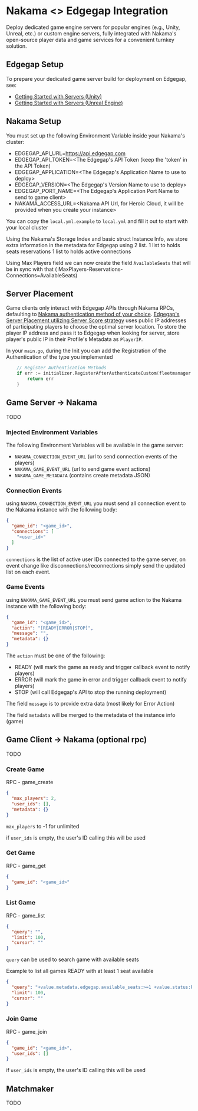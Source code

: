 # Nakama <> Edgegap Integration

Deploy dedicated game engine servers for popular engines (e.g., Unity, Unreal, etc.) or custom engine servers, fully integrated with Nakama's open-source player data and game services for a convenient turnkey solution.

## Edgegap Setup

To prepare your dedicated game server build for deployment on Edgegap, see:
- [Getting Started with Servers (Unity)](https://docs.edgegap.com/learn/unity-games/getting-started-with-servers)
- [Getting Started with Servers (Unreal Engine)](https://docs.edgegap.com/learn/unreal-engine-games/getting-started-with-servers)

## Nakama Setup

You must set up the following Environment Variable inside your Nakama's cluster:

- EDGEGAP_API_URL=https://api.edgegap.com
- EDGEGAP_API_TOKEN=<The Edgegap's API Token (keep the 'token' in the API Token)
- EDGEGAP_APPLICATION=<The Edgegap's Application Name to use to deploy>
- EDGEGAP_VERSION=<The Edgegap's Version Name to use to deploy>
- EDGEGAP_PORT_NAME=<The Edgegap's Application Port Name to send to game client>
- NAKAMA_ACCESS_URL=<Nakama API Url, for Heroic Cloud, it will be provided when you create your instance>

You can copy the `local.yml.example` to `local.yml` and fill it out to start with your local cluster

Using the Nakama's Storage Index and basic struct Instance Info,
we store extra information in the metadata for Edgegap using 2 list.
1 list to holds seats reservations
1 list to holds active connections

Using Max Players field we can now create the field `AvailableSeats` that will be in sync with that (
MaxPlayers-Reservations-Connections=AvailableSeats)

## Server Placement

Game clients only interact with Edgegap APIs through Nakama RPCs, defaulting to [Nakama authentication method of your choice](https://heroiclabs.com/docs/nakama/concepts/authentication/). [Edgegap's Server Placement utilizing Server Score strategy](https://docs.edgegap.com/learn/advanced-features/deployments#1-server-score-strategy-best-practice) uses public IP addresses of participating players to choose the optimal server location. To store the player IP address and pass it to Edgegap when looking for server, store player's public IP in their Profile's Metadata as `PlayerIP`.

In your `main.go`, during the Init you can add the Registration of the Authentication of the type you implemented

```go
    // Register Authentication Methods
    if err := initializer.RegisterAfterAuthenticateCustom(fleetmanager.OnAuthenticateUpdateCustom); err != nil {
        return err
    }
```

## Game Server -> Nakama

TODO

### Injected Environment Variables

The following Environment Variables will be available in the game server:

- `NAKAMA_CONNECTION_EVENT_URL` (url to send connection events of the players)
- `NAKAMA_GAME_EVENT_URL` (url to send game event actions)
- `NAKAMA_GAME_METADATA` (contains create metadata JSON)

### Connection Events

using `NAKAMA_CONNECTION_EVENT_URL` you must send all connection event
to the Nakama instance with the following body:

```json
{
  "game_id": "<game_id>",
  "connections": [
    "<user_id>"
  ]
}
```

`connections` is the list of active user IDs connected to the game server, on event change like
disconnections/reconnections
simply send the updated list on each event.

### Game Events

using `NAKAMA_GAME_EVENT_URL` you must send game action
to the Nakama instance with the following body:

```json
{
  "game_id": "<game_id>",
  "action": "[READY|ERROR|STOP]",
  "message": "",
  "metadata": {}
}
```

The `action` must be one of the following:

- READY (will mark the game as ready and trigger callback event to notify players)
- ERROR (will mark the game in error and trigger callback event to notify players)
- STOP (will call Edgegap's API to stop the running deployment)

The field `message` is to provide extra data (most likely for Error Action)

The field `metadata` will be merged to the metadata of the instance info (game)

## Game Client -> Nakama (optional rpc)

TODO 

### Create Game

RPC - game_create

```json
{
  "max_players": 2,
  "user_ids": [],
  "metadata": {}
}
```

`max_players` to -1 for unlimited

if `user_ids` is empty, the user's ID calling this will be used

### Get Game

RPC - game_get

```json
{
  "game_id": "<game_id>"
}
```

### List Game

RPC - game_list

```json
{
  "query": "",
  "limit": 100,
  "cursor": ""
}
```

`query` can be used to search game with available seats

Example to list all games READY with at least 1 seat available

```json
{
  "query": "+value.metadata.edgegap.available_seats:>=1 +value.status:READY",
  "limit": 100,
  "cursor": ""
}

```

### Join Game

RPC - game_join

```json
{
  "game_id": "<game_id>",
  "user_ids": []
}
```

if `user_ids` is empty, the user's ID calling this will be used


## Matchmaker

TODO
